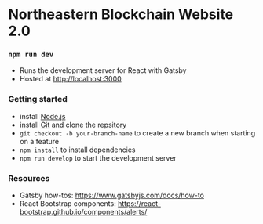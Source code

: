 # Northeastern Blockchain Website 2.0

### `npm run dev`
- Runs the development server for React with Gatsby
- Hosted at [http://localhost:3000](http://localhost:3000) 

### Getting started
- install [Node.js](https://nodejs.org/en/download/)
- install [Git](https://git-scm.com/downloads) and clone the repsitory
- `git checkout -b your-branch-name` to create a new branch when starting on a feature
- `npm install` to install dependencies
- `npm run develop` to start the development server

### Resources
- Gatsby how-tos: https://www.gatsbyjs.com/docs/how-to
- React Bootstrap components: https://react-bootstrap.github.io/components/alerts/
